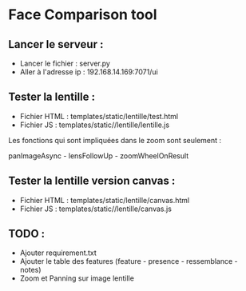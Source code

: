 # Face Comparison tool
 
## Lancer le serveur : 

- Lancer le fichier : server.py
- Aller à l'adresse ip : 192.168.14.169:7071/ui

## Tester la lentille : 

- Fichier HTML : templates/static/lentille/test.html
- Fichier JS : templates/static//lentille/lentille.js

Les fonctions qui sont impliquées dans le zoom sont seulement : 

panImageAsync - lensFollowUp - zoomWheelOnResult

## Tester la lentille version canvas : 

- Fichier HTML : templates/static/lentille/canvas.html
- Fichier JS : templates/static//lentille/canvas.js

## TODO :

- Ajouter requirement.txt 
- Ajouter le table des features (feature - presence - ressemblance - notes)
- Zoom et Panning sur image lentille
